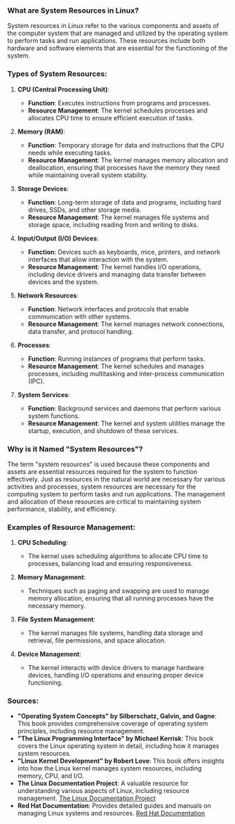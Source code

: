### What are System Resources in Linux?

System resources in Linux refer to the various components and assets of the computer system that are managed and utilized by the operating system to perform tasks and run applications. These resources include both hardware and software elements that are essential for the functioning of the system.

### Types of System Resources:

1. **CPU (Central Processing Unit)**:
   - **Function**: Executes instructions from programs and processes.
   - **Resource Management**: The kernel schedules processes and allocates CPU time to ensure efficient execution of tasks.

2. **Memory (RAM)**:
   - **Function**: Temporary storage for data and instructions that the CPU needs while executing tasks.
   - **Resource Management**: The kernel manages memory allocation and deallocation, ensuring that processes have the memory they need while maintaining overall system stability.

3. **Storage Devices**:
   - **Function**: Long-term storage of data and programs, including hard drives, SSDs, and other storage media.
   - **Resource Management**: The kernel manages file systems and storage space, including reading from and writing to disks.

4. **Input/Output (I/O) Devices**:
   - **Function**: Devices such as keyboards, mice, printers, and network interfaces that allow interaction with the system.
   - **Resource Management**: The kernel handles I/O operations, including device drivers and managing data transfer between devices and the system.

5. **Network Resources**:
   - **Function**: Network interfaces and protocols that enable communication with other systems.
   - **Resource Management**: The kernel manages network connections, data transfer, and protocol handling.

6. **Processes**:
   - **Function**: Running instances of programs that perform tasks.
   - **Resource Management**: The kernel schedules and manages processes, including multitasking and inter-process communication (IPC).

7. **System Services**:
   - **Function**: Background services and daemons that perform various system functions.
   - **Resource Management**: The kernel and system utilities manage the startup, execution, and shutdown of these services.

### Why is it Named "System Resources"?

The term "system resources" is used because these components and assets are essential resources required for the system to function effectively. Just as resources in the natural world are necessary for various activities and processes, system resources are necessary for the computing system to perform tasks and run applications. The management and allocation of these resources are critical to maintaining system performance, stability, and efficiency.

### Examples of Resource Management:

1. **CPU Scheduling**:
   - The kernel uses scheduling algorithms to allocate CPU time to processes, balancing load and ensuring responsiveness.

2. **Memory Management**:
   - Techniques such as paging and swapping are used to manage memory allocation, ensuring that all running processes have the necessary memory.

3. **File System Management**:
   - The kernel manages file systems, handling data storage and retrieval, file permissions, and space allocation.

4. **Device Management**:
   - The kernel interacts with device drivers to manage hardware devices, handling I/O operations and ensuring proper device functioning.

### Sources:

- **"Operating System Concepts" by Silberschatz, Galvin, and Gagne**: This book provides comprehensive coverage of operating system principles, including resource management.
- **"The Linux Programming Interface" by Michael Kerrisk**: This book covers the Linux operating system in detail, including how it manages system resources.
- **"Linux Kernel Development" by Robert Love**: This book offers insights into how the Linux kernel manages system resources, including memory, CPU, and I/O.
- **The Linux Documentation Project**: A valuable resource for understanding various aspects of Linux, including resource management. [The Linux Documentation Project](https://www.tldp.org/)
- **Red Hat Documentation**: Provides detailed guides and manuals on managing Linux systems and resources. [Red Hat Documentation](https://access.redhat.com/documentation/en-us/red_hat_enterprise_linux/)
